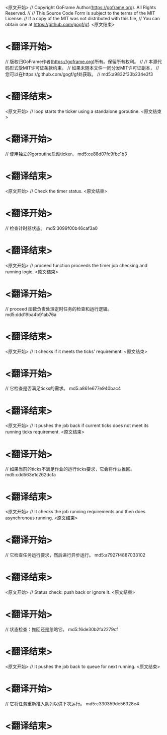 
<原文开始>
// Copyright GoFrame Author(https://goframe.org). All Rights Reserved.
//
// This Source Code Form is subject to the terms of the MIT License.
// If a copy of the MIT was not distributed with this file,
// You can obtain one at https://github.com/gogf/gf.
<原文结束>

# <翻译开始>
// 版权归GoFrame作者(https://goframe.org)所有。保留所有权利。
//
// 本源代码形式受MIT许可证条款约束。
// 如果未随本文件一同分发MIT许可证副本，
// 您可以在https://github.com/gogf/gf处获取。
// md5:a9832f33b234e3f3
# <翻译结束>


<原文开始>
// loop starts the ticker using a standalone goroutine.
<原文结束>

# <翻译开始>
// 使用独立的goroutine启动ticker。 md5:ce88d07fc9fbc1b3
# <翻译结束>


<原文开始>
// Check the timer status.
<原文结束>

# <翻译开始>
// 检查计时器状态。 md5:3099f00b46caf3a0
# <翻译结束>


<原文开始>
// proceed function proceeds the timer job checking and running logic.
<原文结束>

# <翻译开始>
// proceed 函数负责处理定时任务的检查和运行逻辑。 md5:ddd19ba4b91ab76a
# <翻译结束>


<原文开始>
// It checks if it meets the ticks' requirement.
<原文结束>

# <翻译开始>
// 它检查是否满足ticks的需求。 md5:a861e677e940bac4
# <翻译结束>


<原文开始>
// It pushes the job back if current ticks does not meet its running ticks requirement.
<原文结束>

# <翻译开始>
// 如果当前的ticks不满足作业的运行ticks要求，它会将作业推回。 md5:cdd563e1c262dcfa
# <翻译结束>


<原文开始>
// It checks the job running requirements and then does asynchronous running.
<原文结束>

# <翻译开始>
// 它检查任务运行要求，然后进行异步运行。 md5:a7927f4887033102
# <翻译结束>


<原文开始>
// Status check: push back or ignore it.
<原文结束>

# <翻译开始>
// 状态检查：推回还是忽略它。 md5:16de30b2fa2279cf
# <翻译结束>


<原文开始>
// It pushes the job back to queue for next running.
<原文结束>

# <翻译开始>
// 它将任务重新推入队列以供下次运行。 md5:c330359de56328e4
# <翻译结束>

